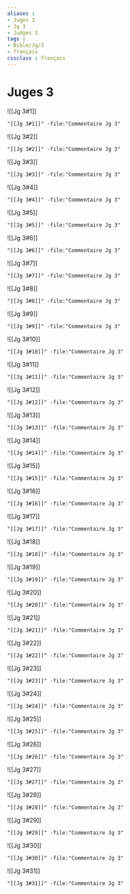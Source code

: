 ```yaml
---
aliases : 
- Juges 3
- Jg 3
- Judges 3
tags : 
- Bible/Jg/3
- français
cssclass : français
---
```


# Juges 3

![[Jg 3#1]]

```query
"[[Jg 3#1]]" -file:"Commentaire Jg 3"
```

![[Jg 3#2]]

```query
"[[Jg 3#2]]" -file:"Commentaire Jg 3"
```

![[Jg 3#3]]

```query
"[[Jg 3#3]]" -file:"Commentaire Jg 3"
```

![[Jg 3#4]]

```query
"[[Jg 3#4]]" -file:"Commentaire Jg 3"
```

![[Jg 3#5]]

```query
"[[Jg 3#5]]" -file:"Commentaire Jg 3"
```

![[Jg 3#6]]

```query
"[[Jg 3#6]]" -file:"Commentaire Jg 3"
```

![[Jg 3#7]]

```query
"[[Jg 3#7]]" -file:"Commentaire Jg 3"
```

![[Jg 3#8]]

```query
"[[Jg 3#8]]" -file:"Commentaire Jg 3"
```

![[Jg 3#9]]

```query
"[[Jg 3#9]]" -file:"Commentaire Jg 3"
```

![[Jg 3#10]]

```query
"[[Jg 3#10]]" -file:"Commentaire Jg 3"
```

![[Jg 3#11]]

```query
"[[Jg 3#11]]" -file:"Commentaire Jg 3"
```

![[Jg 3#12]]

```query
"[[Jg 3#12]]" -file:"Commentaire Jg 3"
```

![[Jg 3#13]]

```query
"[[Jg 3#13]]" -file:"Commentaire Jg 3"
```

![[Jg 3#14]]

```query
"[[Jg 3#14]]" -file:"Commentaire Jg 3"
```

![[Jg 3#15]]

```query
"[[Jg 3#15]]" -file:"Commentaire Jg 3"
```

![[Jg 3#16]]

```query
"[[Jg 3#16]]" -file:"Commentaire Jg 3"
```

![[Jg 3#17]]

```query
"[[Jg 3#17]]" -file:"Commentaire Jg 3"
```

![[Jg 3#18]]

```query
"[[Jg 3#18]]" -file:"Commentaire Jg 3"
```

![[Jg 3#19]]

```query
"[[Jg 3#19]]" -file:"Commentaire Jg 3"
```

![[Jg 3#20]]

```query
"[[Jg 3#20]]" -file:"Commentaire Jg 3"
```

![[Jg 3#21]]

```query
"[[Jg 3#21]]" -file:"Commentaire Jg 3"
```

![[Jg 3#22]]

```query
"[[Jg 3#22]]" -file:"Commentaire Jg 3"
```

![[Jg 3#23]]

```query
"[[Jg 3#23]]" -file:"Commentaire Jg 3"
```

![[Jg 3#24]]

```query
"[[Jg 3#24]]" -file:"Commentaire Jg 3"
```

![[Jg 3#25]]

```query
"[[Jg 3#25]]" -file:"Commentaire Jg 3"
```

![[Jg 3#26]]

```query
"[[Jg 3#26]]" -file:"Commentaire Jg 3"
```

![[Jg 3#27]]

```query
"[[Jg 3#27]]" -file:"Commentaire Jg 3"
```

![[Jg 3#28]]

```query
"[[Jg 3#28]]" -file:"Commentaire Jg 3"
```

![[Jg 3#29]]

```query
"[[Jg 3#29]]" -file:"Commentaire Jg 3"
```

![[Jg 3#30]]

```query
"[[Jg 3#30]]" -file:"Commentaire Jg 3"
```

![[Jg 3#31]]

```query
"[[Jg 3#31]]" -file:"Commentaire Jg 3"
```

